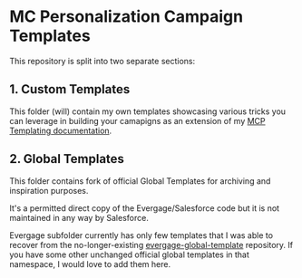 # MC Personalization Campaign Templates

This repository is split into two separate sections:

## 1. Custom Templates

This folder (will) contain my own templates showcasing various tricks you can leverage in building your camapigns as an extension of my [MCP Templating documentation](https://mateuszdabrowski.pl/docs/category/serverside-code/).

## 2. Global Templates

This folder contains fork of official Global Templates for archiving and inspiration purposes.

It's a permitted direct copy of the Evergage/Salesforce code but it is not maintained in any way by Salesforce.

Evergage subfolder currently has only few templates that I was able to recover from the no-longer-existing [evergage-global-template](https://webcache.googleusercontent.com/search?q=cache:fI8eDGQsyggJ:https://github.com/evergage/evergage-global-templates/tree/master/banner-with-cta&hl=en&gl=pl) repository. If you have some other unchanged official global templates in that namespace, I would love to add them here.
